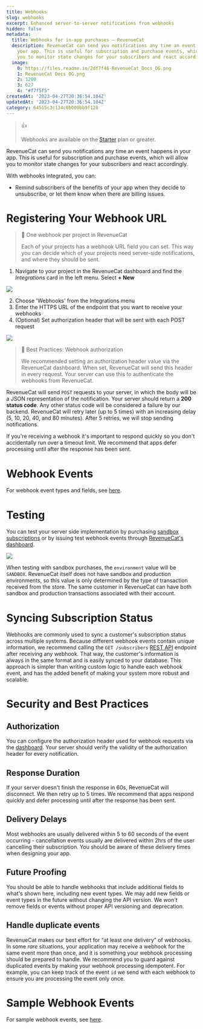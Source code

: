 ```yaml
---
title: Webhooks
slug: webhooks
excerpt: Enhanced server-to-server notifications from webhooks
hidden: false
metadata:
  title: Webhooks for in-app purchases – RevenueCat
  description: RevenueCat can send you notifications any time an event happens in
    your app. This is useful for subscription and purchase events, which will allow
    you to monitor state changes for your subscribers and react accordingly.
  image:
    0: https://files.readme.io/2df7f46-RevenueCat_Docs_OG.png
    1: RevenueCat Docs OG.png
    2: 1200
    3: 627
    4: "#f7f5f5"
createdAt: '2023-04-27T20:36:54.104Z'
updatedAt: '2023-04-27T20:36:54.104Z'
category: 64515c3c134c6b000bb9f128
---
```

> 👍 
> 
> Webhooks are available on the [Starter](https://www.revenuecat.com/pricing) plan or greater.

RevenueCat can send you notifications any time an event happens in your app. This is useful for subscription and purchase events, which will allow you to monitor state changes for your subscribers and react accordingly. 

With webhooks integrated, you can:

- Remind subscribers of the benefits of your app when they decide to unsubscribe, or let them know when there are billing issues. 

# Registering Your Webhook URL

> 📘 One webhook per project in RevenueCat
> 
> Each of your projects has a webhook URL field you can set. This way you can decide which of your projects need server-side notifications, and where they should be sent.

1. Navigate to your project in the RevenueCat dashboard and find the _Integrations_ card in the left menu. Select **+ New** 

![](https://files.readme.io/6b982d2-app.revenuecat.com_projects_85ff18c7_collaborators_1.png)

2. Choose 'Webhooks' from the Integrations menu
3. Enter the HTTPS URL of the endpoint that you want to receive your webhooks
4. (Optional) Set authorization header that will be sent with each POST request

![](https://files.readme.io/a747787-app.revenuecat.com_projects_85ff18c7_integrations_intercom_6.png)

> 📘 Best Practices: Webhook authorization
> 
> We recommended setting an authorization header value via the RevenueCat dashboard. When set, RevenueCat will send this header in every request. Your server can use this to authenticate the  webhooks from RevenueCat.

RevenueCat will send `POST` requests to your server, in which the body will be a JSON representation of the notification. Your server should return a **200 status code**. Any other status code will be considered a failure by our backend. RevenueCat will retry later (up to 5 times) with an increasing delay (5, 10, 20, 40, and 80 minutes). After 5 retries, we will stop sending notifications.

If you're receiving a webhook it's important to respond quickly so you don't accidentally run over a timeout limit. We recommend that apps defer processing until after the response has been sent.

# Webhook Events

For webhook event types and fields, see [here](https://www.revenuecat.com/docs/event-types-and-fields).

# Testing

You can test your server side implementation by purchasing [sandbox subscriptions](doc:sandbox) or by issuing test webhook events through [RevenueCat's dashboard](http://app.revenuecat.com).

![](https://files.readme.io/46fc83e-app.revenuecat.com_projects_85ff18c7_integrations_intercom_7.png)

When testing with sandbox purchases, the `environment` value will be `SANDBOX`. RevenueCat itself does not have sandbox and production environments, so this value is only determined by the type of transaction received from the store. The same customer in RevenueCat can have both sandbox and production transactions associated with their account. 

# Syncing Subscription Status

Webhooks are commonly used to sync a customer's subscription status across multiple systems. Because different webhook events contain unique information, we recommend calling the `GET /subscribers` [REST API](https://docs.revenuecat.com/reference#subscribers) endpoint after receiving any webhook. That way, the customer's information is always in the same format and is easily synced to your database. This approach is simpler than writing custom logic to handle each webhook event, and has the added benefit of making your system more robust and scalable.

# Security and Best Practices

## Authorization

You can configure the authorization header used for webhook requests via the [dashboard](https://app.revenuecat.com/). Your server should verify the validity of the authorization header for every notification.

## Response Duration

If your server doesn't finish the response in 60s, RevenueCat will disconnect. We then retry up to 5 times. We recommend that apps respond quickly and defer processing until after the response has been sent.

## Delivery Delays

Most webhooks are usually delivered within 5 to 60 seconds of the event occurring - cancellation events usually are delivered within 2hrs of the user cancelling their subscription. You should be aware of these delivery times when designing your app.

## Future Proofing

You should be able to handle webhooks that include additional fields to what's shown here, including new event types. We may add new fields or event types in the future without changing the API version. We _won't_ remove fields or events without proper API versioning and deprecation.

## Handle duplicate events

RevenueCat makes our best effort for “at least one delivery” of webhooks. In some _rare_ situations, your application may receive a webhook for the same event more than once, and it is something your webhook processing should be prepared to handle. We recommend you to guard against duplicated events by making your webhook processing idempotent. For example, you can keep track of the event `id` we send with each webhook to ensure you are processing the event only once. 

# Sample Webhook Events

For sample webhook events, see [here](https://www.revenuecat.com/docs/sample-events).